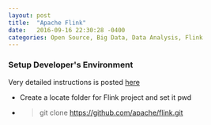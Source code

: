 ```yaml
---
layout: post
title:  "Apache Flink"
date:   2016-09-16 22:30:28 -0400
categories: Open Source, Big Data, Data Analysis, Flink
---
```

### Setup Developer's Environment
Very detailed instructions is posted [here](https://github.com/apache/flink/blob/master/docs/internals/ide_setup.md#intellij-idea)

* Create a locate folder for Flink project and set it pwd
* >git clone https://github.com/apache/flink.git
 